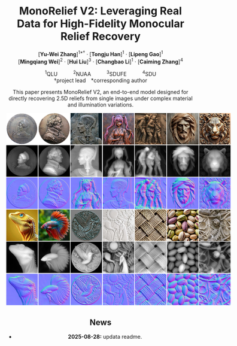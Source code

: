 <div align="center">
<h1>MonoRelief V2: Leveraging Real Data for High-Fidelity Monocular Relief Recovery
</h1>

[**Yu-Wei Zhang**]<sup>1*&dagger;</sup> · [**Tongju Han**]<sup>1</sup> · [**Lipeng Gao**]<sup>1</sup>
<br>
[**Mingqiang Wei**]<sup>2</sup> · [**Hui Liu**]<sup>3</sup> · [**Changbao Li**]<sup>1</sup> · [**Caiming Zhang**]<sup>4</sup>

<sup>1</sup>QLU&emsp;&emsp;&emsp;<sup>2</sup>NUAA&emsp;&emsp;&emsp;<sup>3</sup>SDUFE&emsp;&emsp;&emsp;<sup>4</sup>SDU
<br>
&dagger;project lead&emsp;*corresponding author

This paper presents MonoRelief V2, an end-to-end model designed for directly recovering 2.5D reliefs from single
images under complex material and illumination variations. 

<div style="width: 600px; margin: auto;">
  <div style="display: grid; grid-template-columns: repeat(1, 1fr); gap: 0px;">
    <div><img src="1.png" alt="Image 1" width="800"></div>
  </div>
</div>


## News
- **2025-08-28:** updata readme.
